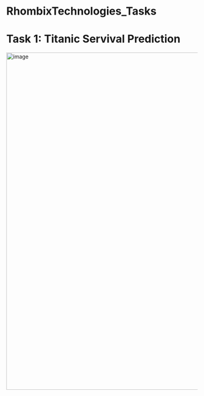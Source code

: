 # RhombixTechnologies_Tasks

# Task 1: Titanic Servival Prediction
<img width="983" height="887" alt="image" src="https://github.com/user-attachments/assets/166e05eb-ad28-40a6-9eb4-50d8c9e28459" />
